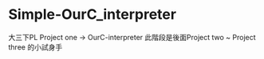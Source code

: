# Simple-OurC_interpreter

大三下PL Project one -> OurC-interpreter 
此階段是後面Project two ~ Project three 的小試身手
